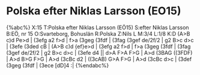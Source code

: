 # Polska efter Niklas Larsson (EO15)

{%abc%}
X:15
T:Polska efter Niklas Larsson (EÖ15)
S:efter Niklas Larsson
B:EÖ, nr 15
O:Svarteborg, Bohuslän
R:Polska
Z:Nils L
M:3/4
L:1/8
K:D
(A>B c)d Pe>d | (3efg a2 f>d | f>a (3geg (3fdf | (3fag (3gef de/2f/2 | g2 B>c d>c |
(3efe (3ded cB | (A>B c)d {ef}e>d | (3efg a2 f>d | f>a (3geg (3fdf |
(3fag (3gef de/2f/2 | g2 B>c d>c | (3efe d4 || d>A F>A F>G |
A>d (3BAG ((3FDF) | A>d B>G F>G | A>d (3cBc d2 | ((3cAB) G>A F>G |
A>d (3cBc d>c | (3def (3geg (3fdf | (3ece [dD]4 :|
{%endabc%}
